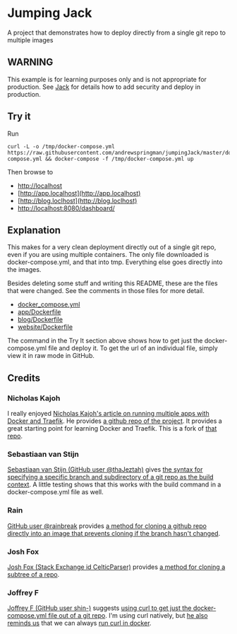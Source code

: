 # Jumping Jack
A project that demonstrates how to deploy directly from a single git repo to multiple images

## WARNING

This example is for learning purposes only and is not appropriate for production.  See [Jack](https://github.com/nicholaskajoh/jack) for details how to add security and deploy in production.

## Try it

Run
```shell
curl -L -o /tmp/docker-compose.yml https://raw.githubusercontent.com/andrewspringman/jumpingJack/master/docker-compose.yml && docker-compose -f /tmp/docker-compose.yml up
```
Then browse to

- [http://localhost](http://localhost)
- [http://app.localhost](http://app.localhost)
- [http://blog.loclhost](http://blog.loclhost)
- [http://localhost:8080/dashboard/](http://localhost:8080/dashboard/)

## Explanation

This makes for a very clean deployment directly out of a single git repo, even if you are using multiple containers.  The only file downloaded is docker-compose.yml, and that into tmp.  Everything else goes directly into the images.

Besides deleting some stuff and writing this README, these are the files that were changed.  See the comments in those files for more detail.

- [docker_compose.yml](https://github.com/andrewspringman/jumpingJack/blob/master/docker-compose.yml)
- [app/Dockerfile](https://github.com/andrewspringman/jumpingJack/blob/master/app/Dockerfile)
- [blog/Dockerfile](https://github.com/andrewspringman/jumpingJack/blob/master/blog/Dockerfile)
- [website/Dockerfile](https://github.com/andrewspringman/jumpingJack/blob/master/website/Dockerfile)

The command in the Try It section above shows how to get just the docker-compose.yml file and deploy it.  To get the url of an  individual file, simply view it in raw mode in GitHub.

## Credits

### Nicholas Kajoh
I really enjoyed [Nicholas Kajoh's article on running multiple apps with Docker and Traefik](https://medium.com/@nicholaskajoh/how-to-run-multiple-apps-on-one-server-using-docker-and-traefik-de3f6a5ddb4c).  He provides [a github repo of the project](https://github.com/nicholaskajoh/jack).  It provides a great starting point for learning Docker and Traefik.  This is a fork of [that repo](https://github.com/nicholaskajoh/jack).

### Sebastiaan van Stijn
[Sebastiaan van Stijn (GitHub user @thaJeztah)](https://github.com/thaJeztah) gives [the syntax for specifying a specific branch and subdirectory of a git repo as the build context](https://github.com/moby/moby/issues/7071#issuecomment-234306681).  A little testing shows that this works with the build command in a docker-compose.yml file as well.

### Rain
[GitHub user @rainbreak](https://github.com/rainbreak) provides [a method for cloning a github repo directly into an image that prevents cloning if the branch hasn't changed](https://github.com/moby/moby/issues/14704#issuecomment-215961707).

### Josh Fox
[Josh Fox (Stack Exchange id CelticParser)](https://askubuntu.com/users/384425/celticparser) provides [a method for cloning a subtree of a repo](https://askubuntu.com/questions/460885/how-to-clone-git-repository-only-some-directories/729798#729798).

### Joffrey F
[Joffrey F (GitHub user shin-)](https://github.com/shin-) suggests [using curl to get just the docker-compose.yml file out of a git repo](https://github.com/docker/compose/pull/5441#issuecomment-365740221).  I'm using curl natively, but [he also reminds us](https://github.com/docker/compose/pull/5441#issuecomment-372503247) that we can always [run curl in docker](https://hub.docker.com/r/appropriate/curl/).
